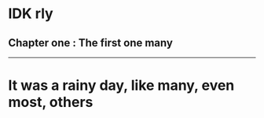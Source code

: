 # IDK rly
## Chapter one : The first one many
---
It was a rainy day, like many, even most, others
=======

